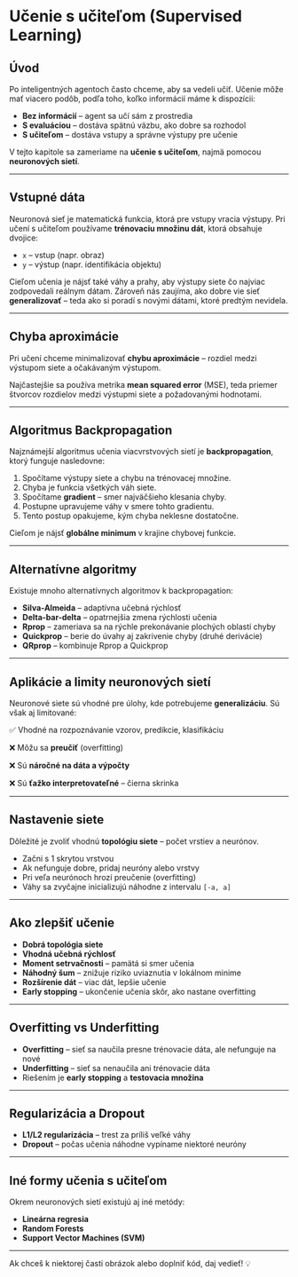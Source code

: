 # Učenie s učiteľom (Supervised Learning)

## Úvod

Po inteligentných agentoch často chceme, aby sa vedeli učiť. Učenie môže mať viacero podôb, podľa toho, koľko informácií máme k dispozícii:

- **Bez informácií** – agent sa učí sám z prostredia
- **S evaluáciou** – dostáva spätnú väzbu, ako dobre sa rozhodol
- **S učiteľom** – dostáva vstupy a správne výstupy pre učenie

V tejto kapitole sa zameriame na **učenie s učiteľom**, najmä pomocou **neuronových sietí**.

---

## Vstupné dáta

Neuronová sieť je matematická funkcia, ktorá pre vstupy vracia výstupy. Pri učení s učiteľom používame **trénovaciu množinu dát**, ktorá obsahuje dvojice:

- `x` – vstup (napr. obraz)
- `y` – výstup (napr. identifikácia objektu)

Cieľom učenia je nájsť také váhy a prahy, aby výstupy siete čo najviac zodpovedali reálnym dátam. Zároveň nás zaujíma, ako dobre vie sieť **generalizovať** – teda ako si poradí s novými dátami, ktoré predtým nevidela.

---

## Chyba aproximácie

Pri učení chceme minimalizovať **chybu aproximácie** – rozdiel medzi výstupom siete a očakávaným výstupom.

Najčastejšie sa používa metrika **mean squared error** (MSE), teda priemer štvorcov rozdielov medzi výstupmi siete a požadovanými hodnotami.

---

## Algoritmus Backpropagation

Najznámejší algoritmus učenia viacvrstvových sietí je **backpropagation**, ktorý funguje nasledovne:

1. Spočítame výstupy siete a chybu na trénovacej množine.
2. Chyba je funkcia všetkých váh siete.
3. Spočítame **gradient** – smer najväčšieho klesania chyby.
4. Postupne upravujeme váhy v smere tohto gradientu.
5. Tento postup opakujeme, kým chyba neklesne dostatočne.

Cieľom je nájsť **globálne minimum** v krajine chybovej funkcie.

---

## Alternatívne algoritmy

Existuje mnoho alternatívnych algoritmov k backpropagation:

- **Silva-Almeida** – adaptívna učebná rýchlosť
- **Delta-bar-delta** – opatrnejšia zmena rýchlosti učenia
- **Rprop** – zameriava sa na rýchle prekonávanie plochých oblastí chyby
- **Quickprop** – berie do úvahy aj zakrivenie chyby (druhé derivácie)
- **QRprop** – kombinuje Rprop a Quickprop

---

## Aplikácie a limity neuronových sietí

Neuronové siete sú vhodné pre úlohy, kde potrebujeme **generalizáciu**. Sú však aj limitované:

✅ Vhodné na rozpoznávanie vzorov, predikcie, klasifikáciu

❌ Môžu sa **preučiť** (overfitting)

❌ Sú **náročné na dáta a výpočty**

❌ Sú **ťažko interpretovateľné** – čierna skrinka

---

## Nastavenie siete

Dôležité je zvoliť vhodnú **topológiu siete** – počet vrstiev a neurónov.

- Začni s 1 skrytou vrstvou
- Ak nefunguje dobre, pridaj neuróny alebo vrstvy
- Pri veľa neurónoch hrozí preučenie (overfitting)
- Váhy sa zvyčajne inicializujú náhodne z intervalu `[-a, a]`

---

## Ako zlepšiť učenie

- **Dobrá topológia siete**
- **Vhodná učebná rýchlosť**
- **Moment setrvačnosti** – pamätá si smer učenia
- **Náhodný šum** – znižuje riziko uviaznutia v lokálnom minime
- **Rozšírenie dát** – viac dát, lepšie učenie
- **Early stopping** – ukončenie učenia skôr, ako nastane overfitting

---

## Overfitting vs Underfitting

- **Overfitting** – sieť sa naučila presne trénovacie dáta, ale nefunguje na nové
- **Underfitting** – sieť sa nenaučila ani trénovacie dáta
- Riešením je **early stopping** a **testovacia množina**

---

## Regularizácia a Dropout

- **L1/L2 regularizácia** – trest za príliš veľké váhy
- **Dropout** – počas učenia náhodne vypíname niektoré neuróny

---

## Iné formy učenia s učiteľom

Okrem neuronových sietí existujú aj iné metódy:

- **Lineárna regresia**
- **Random Forests**
- **Support Vector Machines (SVM)**

---

Ak chceš k niektorej časti obrázok alebo doplniť kód, daj vedieť! 💡
